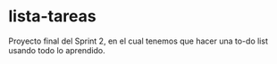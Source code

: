 # lista-tareas
Proyecto final del Sprint 2, en el cual tenemos que hacer una to-do list usando todo lo aprendido.
